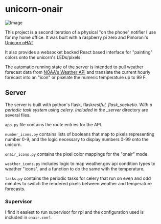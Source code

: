 # unicorn-onair

![Image](https://i.imgur.com/9aCPGt4.png)

This project is a second iteration of a physical "on the phone" notifier I use for my home office. It was built with a raspberry pi zero and Pimoroni's [Unicorn pHAT](https://shop.pimoroni.com/products/unicorn-phat).

It also provides a websocket backed React based interface for "painting" colors onto the unicorn's LEDs/pixels.

The automatic running state of the server is intended to pull weather forecast data from [NOAA's Weather API](https://www.weather.gov/documentation/services-web-api) and translate the current hourly forecast into an "icon" or pixelate the numeric temperature up to 99 F.

## Server

The server is built with python's flask, flask*restful, flask_socketio. With a periodic task system using celery. Included in the \_server* directory are several files.

`app.py` file contains the route entries for the API.

`number_icons.py` contains lists of booleans that map to pixels representing number 0-9, and the logic necessary to display numbers 0-99 onto the unicorn.

`onair_icons.py` contains the pixel color mappings for the "onair" mode.

`weather_icons.py` includes logic to map weather.gov api condition types to weather "icons", and a function to do the same with the temperature.

`tasks.py` contains the periodic tasks for celery that run on even and odd minutes to switch the rendered pixels between weather and temperature forecasts.

### Supervisor

I find it easiest to run supervisor for rpi and the configuration used is included in `onair.conf`.
